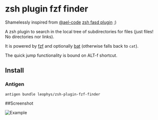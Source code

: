 # zsh plugin fzf finder

Shamelessly inspired from [@ael-code][ael] [zsh fasd plugin][0] ;)

A zsh plugin to search in the local tree of subdirectories for files (just files! No directories nor links).

It is powered by [fzf][1] and optionally [bat][2] (otherwise falls back to `cat`).

The quick jump functionality is bound on ALT-f shortcut.

## Install
### Antigen
```
antigen bundle leophys/zsh-plugin-fzf-finder
```

##Screenshot

![Example](https://github.com/leophys/zsh-plugin-fzf-finder/blob/master/preview.png)

[ael]: https://github.com/ael-code
[0]: https://github.com/ael-code/zsh-plugin-fasd-fzf
[1]: https://github.com/junegunn/fzf
[2]: https://github.com/sharkdp/bat
